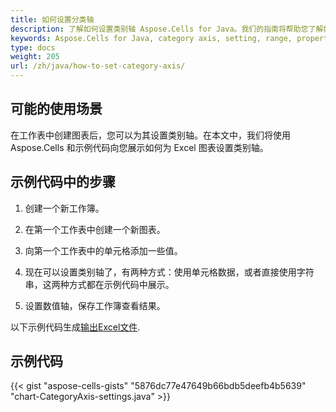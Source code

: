 ```yaml
---
title: 如何设置分类轴
description: 了解如何设置类别轴 Aspose.Cells for Java。我们的指南将帮助您了解如何定义类别轴范围、调整其属性以及设置其标签格式。
keywords: Aspose.Cells for Java, category axis, setting, range, properties, formatting.
type: docs
weight: 205
url: /zh/java/how-to-set-category-axis/
---
```

##  **可能的使用场景**
在工作表中创建图表后，您可以为其设置类别轴。在本文中，我们将使用 Aspose.Cells 和示例代码向您展示如何为 Excel 图表设置类别轴。

##  **示例代码中的步骤**

1. 创建一个新工作簿。

2. 在第一个工作表中创建一个新图表。

3. 向第一个工作表中的单元格添加一些值。

4. 现在可以设置类别轴了，有两种方式：使用单元格数据，或者直接使用字符串，这两种方式都在示例代码中展示。

5. 设置数值轴，保存工作簿查看结果。

以下示例代码生成[输出Excel文件](Output.xlsx).

##  **示例代码**
{{< gist "aspose-cells-gists" "5876dc77e47649b66bdb5deefb4b5639" "chart-CategoryAxis-settings.java" >}}
